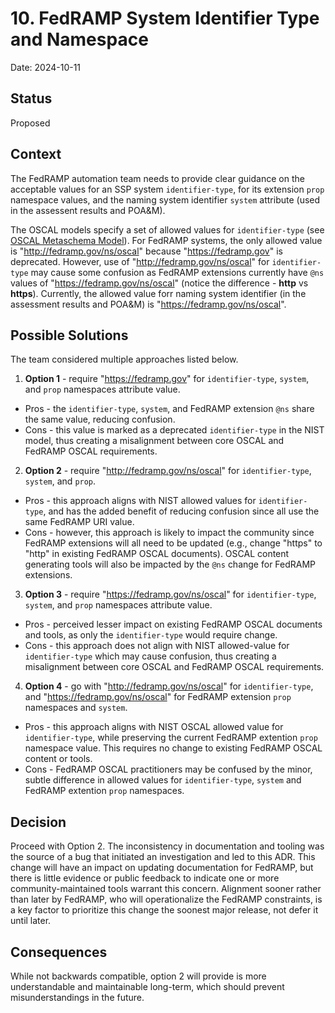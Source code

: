 # 10. FedRAMP System Identifier Type and Namespace

Date: 2024-10-11

## Status

Proposed

## Context

The FedRAMP automation team needs to provide clear guidance on the acceptable values for an SSP system `identifier-type`, for its extension `prop` namespace values, and the  naming system identifier `system` attribute (used in the assessent results and POA&M).

The OSCAL models specify a set of allowed values for `identifier-type` (see [OSCAL Metaschema Model](https://github.com/usnistgov/OSCAL/blob/4f02dac6f698efda387cc5f55bc99581eaf494b6/src/metaschema/oscal_implementation-common_metaschema.xml#L676-L704)).  For FedRAMP systems, the only allowed value is "http://fedramp.gov/ns/oscal" because "https://fedramp.gov" is deprecated.   However, use of "http://fedramp.gov/ns/oscal" for `identifier-type` may cause some confusion as FedRAMP extensions currently have `@ns` values of "https://fedramp.gov/ns/oscal" (notice the difference - **http** vs **https**).  Currently, the allowed value forr naming system identifier (in the assessment results and POA&M) is "https://fedramp.gov/ns/oscal".

## Possible Solutions

The team considered multiple approaches listed below.

1. **Option 1** - require "https://fedramp.gov" for `identifier-type`, `system`, and `prop` namespaces attribute value.  
  - Pros - the `identifier-type`, `system`, and FedRAMP extension `@ns` share the same value, reducing confusion.
  - Cons - this value is marked as a deprecated `identifier-type` in the NIST model, thus creating a misalignment between core OSCAL and FedRAMP OSCAL requirements.

2. **Option 2** - require "http://fedramp.gov/ns/oscal" for `identifier-type`, `system`, and `prop`.  
  - Pros - this approach aligns with NIST allowed values for `identifier-type`, and has the added benefit of reducing confusion since all use the same FedRAMP URI value. 
  - Cons - however, this approach is likely to impact the community since FedRAMP extensions will all need to be updated (e.g., change "https" to "http" in existing FedRAMP OSCAL documents).  OSCAL content generating tools will also be impacted by the `@ns` change for FedRAMP extensions.

3. **Option 3** - require "https://fedramp.gov/ns/oscal" for `identifier-type`, `system`, and `prop` namespaces attribute value.  
  - Pros - perceived lesser impact on existing FedRAMP OSCAL documents and tools, as only the `identifier-type` would require change.
  - Cons - this approach does not align with NIST allowed-value for `identifier-type` which may cause confusion, thus creating a misalignment between core OSCAL and FedRAMP OSCAL requirements.

4. **Option 4** - go with "http://fedramp.gov/ns/oscal" for `identifier-type`, and "https://fedramp.gov/ns/oscal" for FedRAMP extension `prop` namespaces and `system`.  
  - Pros - this approach aligns with NIST OSCAL allowed value for `identifier-type`, while preserving the current FedRAMP extention `prop` namespace value.  This requires no change to existing FedRAMP OSCAL content or tools.
  - Cons - FedRAMP OSCAL practitioners may be confused by the minor, subtle difference in allowed values for `identifier-type`, `system` and FedRAMP extention `prop` namespaces. 

## Decision

Proceed with Option 2.  The inconsistency in documentation and tooling was the source of a bug that initiated an investigation and led to this ADR. This change will have an impact on updating documentation for FedRAMP, but there is little evidence or public feedback to indicate one or more community-maintained tools warrant this concern. Alignment sooner rather than later by FedRAMP, who will operationalize the FedRAMP constraints, is a key factor to prioritize this change the soonest major release, not defer it until later.

## Consequences

While not backwards compatible, option 2 will provide is more understandable and maintainable long-term, which should prevent misunderstandings in the future. 
